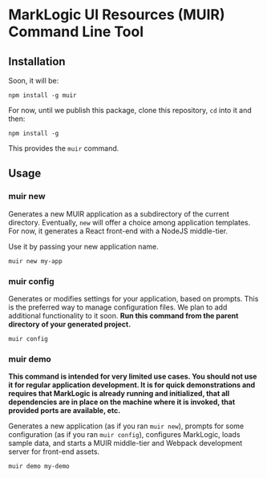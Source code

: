 # MarkLogic UI Resources (MUIR) Command Line Tool

## Installation

Soon, it will be:

    npm install -g muir

For now, until we publish this package, clone this repository, `cd` into it and then:

    npm install -g

This provides the `muir` command.

## Usage

### muir new

Generates a new MUIR application as a subdirectory of the current directory. Eventually, `new` will offer a choice among application templates. For now, it generates a React front-end with a NodeJS middle-tier.

Use it by passing your new application name.

    muir new my-app

### muir config

Generates or modifies settings for your application, based on prompts. This is the preferred way to manage configuration files. We plan to add additional functionality to it soon. **Run this command from the parent directory of your generated project.**

    muir config

### muir demo

**This command is intended for very limited use cases. You should not use it for regular application development. It is for quick demonstrations and requires that MarkLogic is already running and initialized, that all dependencies are in place on the machine where it is invoked, that provided ports are available, etc.**

Generates a new application (as if you ran `muir new`), prompts for some configuration (as if you ran `muir config`), configures MarkLogic, loads sample data, and starts a MUIR middle-tier and Webpack development server for front-end assets.

    muir demo my-demo
